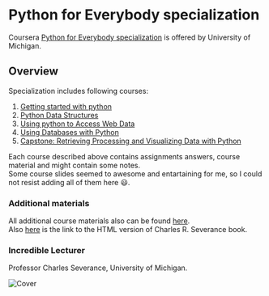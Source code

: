# Python for Everybody specialization

Coursera [Python for Everybody specialization](https://www.coursera.org/specializations/python "Awesome stuff") is offered by University of Michigan.

## Overview

Specialization includes following courses:

1. [Getting started with python](https://github.com/sersavn/coursera-python-for-everybody-specialization/tree/master/Course_1_Getting_Started_with_Python)
2. [Python Data Structures](https://github.com/sersavn/coursera-python-for-everybody-specialization/tree/master/Course_2_Python_Data_Structures)
3. [Using python to Access Web Data](https://github.com/sersavn/coursera-python-for-everybody-specialization/tree/master/Course_3_Using_Python_to_Acess_Web_Data)
4. [Using Databases with Python](https://github.com/sersavn/coursera-python-for-everybody-specialization/tree/master/Course_4_Using_Databases_with_Python)
5. [Capstone: Retrieving Processing and Visualizing Data with Python](https://github.com/sersavn/coursera-python-for-everybody-specialization/tree/master/Course_5_Capstone_Retrieving_Processing_and_Visualizing_Data_with_Python)

Each course described above contains assignments answers, course material and might contain some notes.  
Some course slides seemed to awesome and entartaining for me, so I could not resist adding all of them here 😃.

### Additional materials

All additional course materials also can be found [here](https://www.py4e.com/).  
Also [here](https://www.py4e.com/html3/) is the link to the HTML version of Charles R. Severance book.

### Incredible Lecturer


Professor Charles Severance, University of Michigan.

![Cover](https://github.com/iamdeepakr/coursera-python-for-everybody-specialization/blob/master/cover.jpg)
